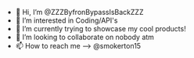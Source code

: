 - 👋 Hi, I’m @ZZZByfronBypassIsBackZZZ
- 👀 I’m interested in Coding/API's
- 🌱 I’m currently trying to showcase my cool products!
- 💞️ I’m looking to collaborate on nobody atm
- 📫 How to reach me --> @smokerton15

<!---
ZZZByfronBypassIsBackZZZ/ZZZByfronBypassIsBackZZZ is a ✨ special ✨ repository because its `README.md` (this file) appears on your GitHub profile.
You can click the Preview link to take a look at your changes.
--->
